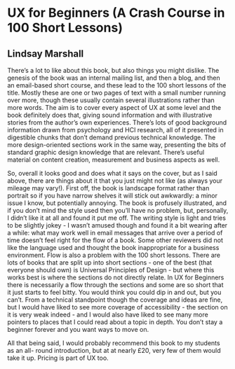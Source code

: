 # UX for Beginners (A Crash Course in 100 Short Lessons)

## Lindsay Marshall

There’s a lot to like about this book, but also things you might dislike. The genesis of
the book was an internal mailing list, and then a blog, and then an email-based short
course, and these lead to the 100 short lessons of the title. Mostly these are one or
two pages of text with a small number running over more, though these usually
contain several illustrations rather than more words. The aim is to cover every aspect
of UX at some level and the book definitely does that, giving sound information and
with illustrative stories from the author’s own experiences. There’s lots of good
background information drawn from psychology and HCI research, all of it presented in
digestible chunks that don’t demand previous technical knowledge. The more
design-oriented sections work in the same way, presenting the bits of standard graphic design
knowledge that are relevant. There’s useful material on content creation,
measurement and business aspects as well.

So, overall it looks good and does what it says on the cover, but as I said above, there
are things about it that you just might not like (as always your mileage may vary!). First
off, the book is landscape format rather than portrait so if you have narrow shelves it
will stick out awkwardly: a minor issue I know, but potentially annoying. The book is
profusely illustrated, and if you don’t mind the style used then you’ll have no problem,
but, personally, I didn’t like it at all and found it put me off. The writing style is light
and tries to be slightly jokey - I wasn’t amused though and found it a bit wearing after a
while: what may work well in email messages that arrive over a period of time doesn’t
feel right for the flow of a book. Some other reviewers did not like the language used
and thought the book inappropriate for a business environment. Flow  is also a
problem with the 100 short lessons. There are lots of books that are split up into short
sections - one of the best (that everyone should own) is Universal Principles of Design -
but where this works best is where the sections do not directly relate. In UX for
Beginners there is necessarily a flow through the sections and some are so short that it
just starts to feel bitty. You would think you could dip in and out, but you can’t. From a
technical standpoint though the coverage and ideas are fine, but I would have liked to
see more coverage of accessibility - the section on it is very weak indeed - and I would
also have liked to see many more pointers to places that I could read about a topic in
depth. You don’t stay a beginner forever and you want ways to move on.

All that being said, I would probably recommend this book to my students as an all-
round introduction, but at at nearly £20, very few of them would take it up. Pricing is
part of UX too.
